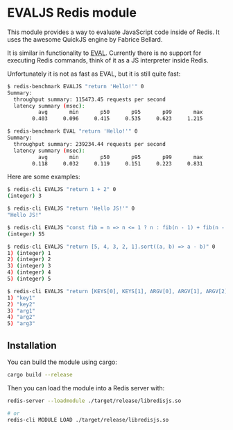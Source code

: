 # EVALJS Redis module

This module provides a way to evaluate JavaScript code inside of Redis. It uses the awesome QuickJS engine by Fabrice Bellard.

It is similar in functionality to [EVAL](https://redis.io/commands/eval). Currently there is no support for executing Redis commands, think of it as a JS interpreter inside Redis.

Unfortunately it is not as fast as EVAL, but it is still quite fast:

```bash
$ redis-benchmark EVALJS "return 'Hello!'" 0
Summary:
  throughput summary: 115473.45 requests per second
  latency summary (msec):
          avg       min       p50       p95       p99       max
        0.403     0.096     0.415     0.535     0.623     1.215

$ redis-benchmark EVAL "return 'Hello!'" 0
Summary:
  throughput summary: 239234.44 requests per second
  latency summary (msec):
          avg       min       p50       p95       p99       max
        0.118     0.032     0.119     0.151     0.223     0.831
```

Here are some examples:

```bash
$ redis-cli EVALJS "return 1 + 2" 0
(integer) 3

$ redis-cli EVALJS "return 'Hello JS!'" 0
"Hello JS!"

$ redis-cli EVALJS "const fib = n => n <= 1 ? n : fib(n - 1) + fib(n - 2); return fib(10)" 0
(integer) 55

$ redis-cli EVALJS "return [5, 4, 3, 2, 1].sort((a, b) => a - b)" 0
1) (integer) 1
2) (integer) 2
3) (integer) 3
4) (integer) 4
5) (integer) 5

$ redis-cli EVALJS "return [KEYS[0], KEYS[1], ARGV[0], ARGV[1], ARGV[2]]" 2 key1 key2 arg1 arg2 arg3
1) "key1"
2) "key2"
3) "arg1"
4) "arg2"
5) "arg3"
```

## Installation

You can build the module using cargo:

```sh
cargo build --release
```

Then you can load the module into a Redis server with:

```sh
redis-server --loadmodule ./target/release/libredisjs.so

# or
redis-cli MODULE LOAD ./target/release/libredisjs.so
```